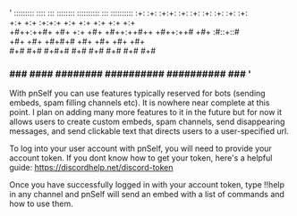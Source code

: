 
 '     :::::::::  ::::    :::          ::::::::  :::::::::: :::        :::::::::: 
     :+:    :+: :+:+:   :+:         :+:    :+: :+:        :+:        :+:         
    +:+    +:+ :+:+:+  +:+         +:+        +:+        +:+        +:+          
   +#++:++#+  +#+ +:+ +#+         +#++:++#++ +#++:++#   +#+        :#::+::#      
  +#+        +#+  +#+#+#                +#+ +#+        +#+        +#+            
 #+#        #+#   #+#+#         #+#    #+# #+#        #+#        #+#             
###        ###    ####          ########  ########## ########## ###  '


With pnSelf you can use features typically reserved for bots (sending embeds, 
spam filling channels etc). It is nowhere near complete at this point. I plan on adding many more features to it in the future but for now it allows users to
create custom embeds, spam channels, send disappearing messages, and send
clickable text that directs users to a user-specified url.

To log into your user account with pnSelf, you will need to provide your account
token. If you dont know how to get your token, here's a helpful guide: <https://discordhelp.net/discord-token>

Once you have successfully logged in with your account token, type !!help in any
channel and pnSelf will send an embed with a list of commands and how to use
them.
